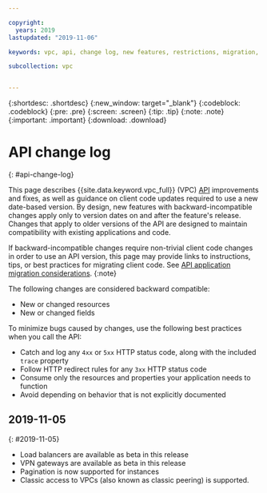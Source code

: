 ```yaml
---

copyright:
  years: 2019
lastupdated: "2019-11-06"

keywords: vpc, api, change log, new features, restrictions, migration, generation 2, gen2,

subcollection: vpc


---
```


{:shortdesc: .shortdesc}
{:new_window: target="_blank"}
{:codeblock: .codeblock}
{:pre: .pre}
{:screen: .screen}
{:tip: .tip}
{:note: .note}
{:important: .important}
{:download: .download}


# API change log
{: #api-change-log}

This page describes {{site.data.keyword.vpc_full}} (VPC) [API](https://{DomainName}/apidocs/vpc) improvements and fixes, as well as guidance on client code updates required to use a new date-based version. By design, new features with backward-incompatible changes apply only to version dates on and after the feature's release. Changes that apply to older versions of the API are designed to maintain compatibility with existing applications and code.

If backward-incompatible changes require non-trivial client code changes in order to use an API version, this page may provide links to instructions, tips, or best practices for migrating client code. See [API application migration considerations](/docs/vpc?topic=vpc-api-integration-migration).
{:note}

The following changes are considered backward compatible:

* New or changed resources
* New or changed fields

To minimize bugs caused by changes, use the following best practices when you call the API:

* Catch and log any `4xx` or `5xx` HTTP status code, along with the included `trace` property
* Follow HTTP redirect rules for any `3xx` HTTP status code
* Consume only the resources and properties your application needs to function
* Avoid depending on behavior that is not explicitly documented


## 2019-11-05
{: #2019-11-05}

* Load balancers are available as beta in this release
* VPN gateways are available as beta in this release
* Pagination is now supported for instances
* Classic access to VPCs (also known as classic peering) is supported.
